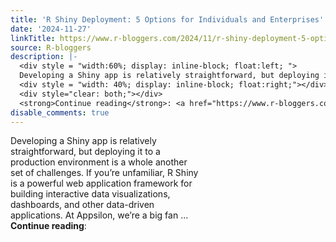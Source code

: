 ```yaml
---
title: 'R Shiny Deployment: 5 Options for Individuals and Enterprises'
date: '2024-11-27'
linkTitle: https://www.r-bloggers.com/2024/11/r-shiny-deployment-5-options-for-individuals-and-enterprises/
source: R-bloggers
description: |-
  <div style = "width:60%; display: inline-block; float:left; ">
  Developing a Shiny app is relatively straightforward, but deploying it to a production environment is a whole another set of challenges. If you’re unfamiliar, R Shiny is a powerful web application framework for building interactive data visualizations, dashboards, and other data-driven applications. At Appsilon, we’re a big fan ...</div>
  <div style = "width: 40%; display: inline-block; float:right;"></div>
  <div style="clear: both;"></div>
  <strong>Continue reading</strong>: <a href="https://www.r-bloggers.com/2024/11/r-shiny-deployment ...
disable_comments: true
---
```

<div style = "width:60%; display: inline-block; float:left; ">
Developing a Shiny app is relatively straightforward, but deploying it to a production environment is a whole another set of challenges. If you’re unfamiliar, R Shiny is a powerful web application framework for building interactive data visualizations, dashboards, and other data-driven applications. At Appsilon, we’re a big fan ...</div>
<div style = "width: 40%; display: inline-block; float:right;"></div>
<div style="clear: both;"></div>
<strong>Continue reading</strong>: <a href="https://www.r-bloggers.com/2024/11/r-shiny-deployment ...